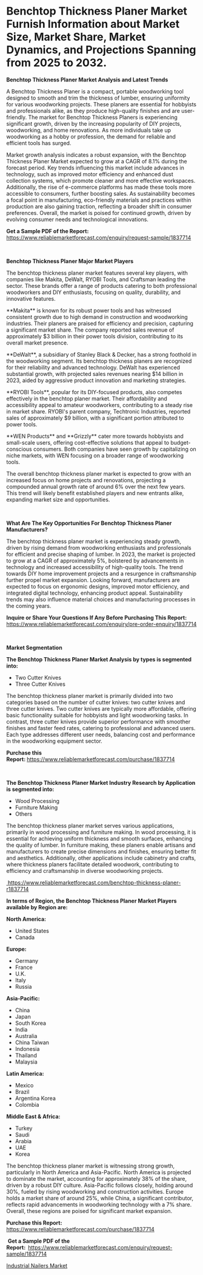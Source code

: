 <p><h1>Benchtop Thickness Planer Market Furnish Information about Market Size, Market Share, Market Dynamics, and Projections Spanning from 2025 to 2032.</h1></p><p><strong>Benchtop Thickness Planer Market Analysis and Latest Trends</strong></p>
<p><p>A Benchtop Thickness Planer is a compact, portable woodworking tool designed to smooth and trim the thickness of lumber, ensuring uniformity for various woodworking projects. These planers are essential for hobbyists and professionals alike, as they produce high-quality finishes and are user-friendly. The market for Benchtop Thickness Planers is experiencing significant growth, driven by the increasing popularity of DIY projects, woodworking, and home renovations. As more individuals take up woodworking as a hobby or profession, the demand for reliable and efficient tools has surged.</p><p>Market growth analysis indicates a robust expansion, with the Benchtop Thickness Planer Market expected to grow at a CAGR of 8.1% during the forecast period. Key trends influencing this market include advances in technology, such as improved motor efficiency and enhanced dust collection systems, which promote cleaner and more effective workspaces. Additionally, the rise of e-commerce platforms has made these tools more accessible to consumers, further boosting sales. As sustainability becomes a focal point in manufacturing, eco-friendly materials and practices within production are also gaining traction, reflecting a broader shift in consumer preferences. Overall, the market is poised for continued growth, driven by evolving consumer needs and technological innovations.</p></p>
<p><strong>Get a Sample PDF of the Report:&nbsp;</strong> <a href="https://www.reliablemarketforecast.com/enquiry/request-sample/1837714?utm_campaign=3194&utm_medium=2&utm_source=Github&utm_content=ia&utm_term=11042025&utm_id=benchtop-thickness-planer">https://www.reliablemarketforecast.com/enquiry/request-sample/1837714</a></p>
<p>&nbsp;</p>
<p><strong>Benchtop Thickness Planer Major Market Players</strong></p>
<p><p>The benchtop thickness planer market features several key players, with companies like Makita, DeWalt, RYOBI Tools, and Craftsman leading the sector. These brands offer a range of products catering to both professional woodworkers and DIY enthusiasts, focusing on quality, durability, and innovative features.</p><p>**Makita** is known for its robust power tools and has witnessed consistent growth due to high demand in construction and woodworking industries. Their planers are praised for efficiency and precision, capturing a significant market share. The company reported sales revenue of approximately $3 billion in their power tools division, contributing to its overall market presence.</p><p>**DeWalt**, a subsidiary of Stanley Black & Decker, has a strong foothold in the woodworking segment. Its benchtop thickness planers are recognized for their reliability and advanced technology. DeWalt has experienced substantial growth, with projected sales revenues nearing $14 billion in 2023, aided by aggressive product innovation and marketing strategies.</p><p>**RYOBI Tools**, popular for its DIY-focused products, also competes effectively in the benchtop planer market. Their affordability and accessibility appeal to amateur woodworkers, contributing to a steady rise in market share. RYOBI's parent company, Techtronic Industries, reported sales of approximately $9 billion, with a significant portion attributed to power tools.</p><p>**WEN Products** and **Grizzly** cater more towards hobbyists and small-scale users, offering cost-effective solutions that appeal to budget-conscious consumers. Both companies have seen growth by capitalizing on niche markets, with WEN focusing on a broader range of woodworking tools.</p><p>The overall benchtop thickness planer market is expected to grow with an increased focus on home projects and renovations, projecting a compounded annual growth rate of around 6% over the next few years. This trend will likely benefit established players and new entrants alike, expanding market size and opportunities.</p></p>
<p>&nbsp;</p>
<p><strong>What Are The Key Opportunities For Benchtop Thickness Planer Manufacturers?</strong></p>
<p><p>The benchtop thickness planer market is experiencing steady growth, driven by rising demand from woodworking enthusiasts and professionals for efficient and precise shaping of lumber. In 2023, the market is projected to grow at a CAGR of approximately 5%, bolstered by advancements in technology and increased accessibility of high-quality tools. The trend towards DIY home improvement projects and a resurgence in craftsmanship further propel market expansion. Looking forward, manufacturers are expected to focus on ergonomic designs, improved motor efficiency, and integrated digital technology, enhancing product appeal. Sustainability trends may also influence material choices and manufacturing processes in the coming years.</p></p>
<p><strong>Inquire or Share Your Questions If Any Before Purchasing This Report:</strong> <a href="https://www.reliablemarketforecast.com/enquiry/pre-order-enquiry/1837714?utm_campaign=3194&utm_medium=2&utm_source=Github&utm_content=ia&utm_term=11042025&utm_id=benchtop-thickness-planer">https://www.reliablemarketforecast.com/enquiry/pre-order-enquiry/1837714</a></p>
<p>&nbsp;</p>
<p><strong>Market Segmentation</strong></p>
<p><strong>The Benchtop Thickness Planer Market Analysis by types is segmented into:</strong></p>
<p><ul><li>Two Cutter Knives</li><li>Three Cutter Knives</li></ul></p>
<p><p>The benchtop thickness planer market is primarily divided into two categories based on the number of cutter knives: two cutter knives and three cutter knives. Two cutter knives are typically more affordable, offering basic functionality suitable for hobbyists and light woodworking tasks. In contrast, three cutter knives provide superior performance with smoother finishes and faster feed rates, catering to professional and advanced users. Each type addresses different user needs, balancing cost and performance in the woodworking equipment sector.</p></p>
<p><strong>Purchase this Report:&nbsp;</strong><a href="https://www.reliablemarketforecast.com/purchase/1837714?utm_campaign=3194&utm_medium=2&utm_source=Github&utm_content=ia&utm_term=11042025&utm_id=benchtop-thickness-planer">https://www.reliablemarketforecast.com/purchase/1837714</a></p>
<p>&nbsp;</p>
<p><strong>The Benchtop Thickness Planer Market Industry Research by Application is segmented into:</strong></p>
<p><ul><li>Wood Processing</li><li>Furniture Making</li><li>Others</li></ul></p>
<p><p>The benchtop thickness planer market serves various applications, primarily in wood processing and furniture making. In wood processing, it is essential for achieving uniform thickness and smooth surfaces, enhancing the quality of lumber. In furniture making, these planers enable artisans and manufacturers to create precise dimensions and finishes, ensuring better fit and aesthetics. Additionally, other applications include cabinetry and crafts, where thickness planers facilitate detailed woodwork, contributing to efficiency and craftsmanship in diverse woodworking projects.</p></p>
<p><a href="https://www.reliablemarketforecast.com/benchtop-thickness-planer-r1837714?utm_campaign=3194&utm_medium=2&utm_source=Github&utm_content=ia&utm_term=11042025&utm_id=benchtop-thickness-planer">&nbsp;https://www.reliablemarketforecast.com/benchtop-thickness-planer-r1837714</a></p>
<p><strong>In terms of Region, the Benchtop Thickness Planer Market Players available by Region are:</strong></p>
<p>
    <p> <strong> North America: </strong>
        <ul>
            <li>United States</li>
            <li>Canada</li>
        </ul>
        </p> 
    <p> <strong> Europe: </strong>
        <ul>
            <li>Germany</li>
            <li>France</li>
            <li>U.K.</li>
            <li>Italy</li>
            <li>Russia</li>
        </ul>
        </p> 
    <p> <strong> Asia-Pacific: </strong>
        <ul>
            <li>China</li>
            <li>Japan</li>
            <li>South Korea</li>
            <li>India</li>
            <li>Australia</li>
            <li>China Taiwan</li>
            <li>Indonesia</li>
            <li>Thailand</li>
            <li>Malaysia</li>
        </ul>
        </p> 
    <p> <strong> Latin America: </strong>
        <ul>
            <li>Mexico</li>
            <li>Brazil</li>
            <li>Argentina Korea</li>
            <li>Colombia</li>
        </ul>
        </p> 
    <p> <strong> Middle East & Africa: </strong>
        <ul>
            <li>Turkey</li>
            <li>Saudi</li>
            <li>Arabia</li>
            <li>UAE</li>
            <li>Korea</li>
        </ul>
    </p>
    </p>
<p><p>The benchtop thickness planer market is witnessing strong growth, particularly in North America and Asia-Pacific. North America is projected to dominate the market, accounting for approximately 38% of the share, driven by a robust DIY culture. Asia-Pacific follows closely, holding around 30%, fueled by rising woodworking and construction activities. Europe holds a market share of around 25%, while China, a significant contributor, reflects rapid advancements in woodworking technology with a 7% share. Overall, these regions are poised for significant market expansion.</p></p>
<p><strong>Purchase this Report: </strong><a href="https://www.reliablemarketforecast.com/purchase/1837714?utm_campaign=3194&utm_medium=2&utm_source=Github&utm_content=ia&utm_term=11042025&utm_id=benchtop-thickness-planer">https://www.reliablemarketforecast.com/purchase/1837714</a></p>
<p>&nbsp;<strong>Get a Sample PDF of the Report:&nbsp;&nbsp;</strong><a href="https://www.reliablemarketforecast.com/enquiry/request-sample/1837714?utm_campaign=3194&utm_medium=2&utm_source=Github&utm_content=ia&utm_term=11042025&utm_id=benchtop-thickness-planer">https://www.reliablemarketforecast.com/enquiry/request-sample/1837714</a></p>
<p><strong></strong></p>
<p><p><a href="https://github.com/paulierasho/Market-Research-Report-List-1/blob/main/industrial-nailers-market.md?utm_campaign=3194&utm_medium=2&utm_source=Github&utm_content=ia&utm_term=11042025&utm_id=benchtop-thickness-planer">Industrial Nailers Market</a></p></p>